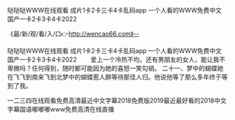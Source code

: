 哒哒哒WWW在线观看
成片1卡2卡三卡4卡乱码app
一个人看的WWW免费中文
国产一卡2卡3卡4卡2022


《最/新/观/看/入/口👉http://wencao66.com》--

哒哒哒WWW在线观看
成片1卡2卡三卡4卡乱码app
一个人看的WWW免费中文
国产一卡2卡3卡4卡2022
　　爱上一个冷热不均，还有男朋友的女人，能让我不卑微吗？任何得到，随时都可能因为她的喜怒一笑勾销。
	二十一、梦中的蝴蝶她在飞飞到南来飞到北梦中的蝴蝶惹人醉等待那佳人归。他说他等了那么多年终于等到了我。





一二三四在线观看免费高清最近中文字幕2018免费版2019最近最好看的2018中文字幕国语嘟嘟嘟www免费高清在线直播
